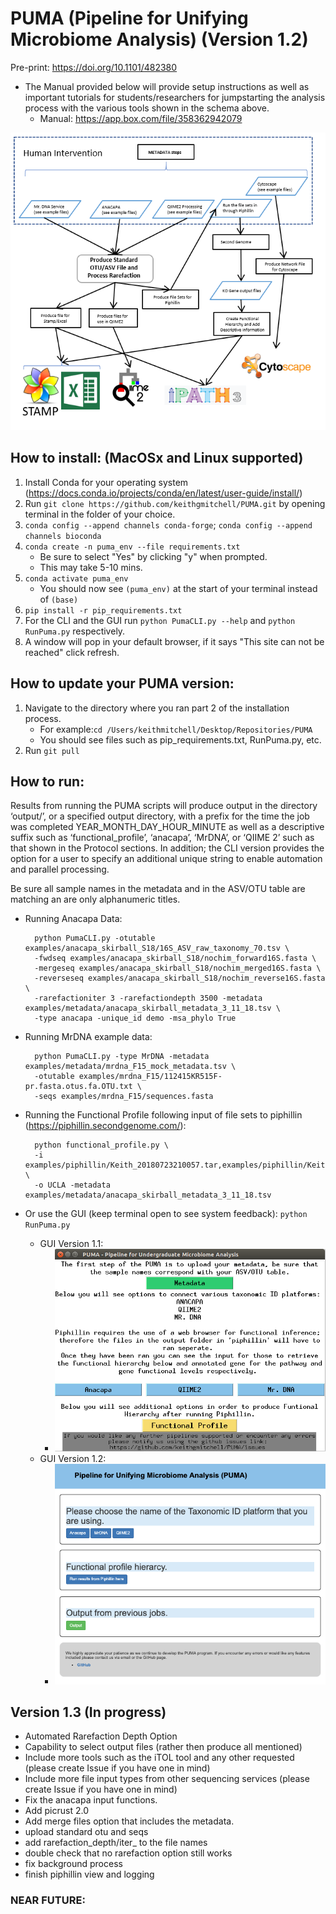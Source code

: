 # PUMA (Pipeline for Unifying Microbiome Analysis) (Version 1.2)
Pre-print: https://doi.org/10.1101/482380
+ The Manual provided below will provide setup instructions as well as important tutorials for 
students/researchers for jumpstarting the analysis process with the various tools shown in the 
schema above.
    + Manual: https://app.box.com/file/358362942079

![PUMA GUI Version 1.2](https://github.com/keithgmitchell/PUMA/blob/master/examples/PUMA_flowchart.PNG)


## How to install: (MacOSx and Linux supported)

1. Install Conda for your operating system (https://docs.conda.io/projects/conda/en/latest/user-guide/install/)
2. Run `git clone https://github.com/keithgmitchell/PUMA.git` by opening terminal in the folder of your choice.
3. `conda config --append channels conda-forge`; `conda config --append channels bioconda`
4. `conda create -n puma_env --file requirements.txt`
    - Be sure to select "Yes" by clicking "y" when prompted. 
    - This may take 5-10 mins. 
5. `conda activate puma_env`
    - You should now see `(puma_env)` at the start of your terminal instead of `(base)`
6. `pip install -r pip_requirements.txt`
7. For the CLI and the GUI run `python PumaCLI.py --help` and `python RunPuma.py` respectively.
8. A window will pop in your default browser, if it says "This site can not be reached" click refresh. 

## How to update your PUMA version:
1. Navigate to the directory where you ran part 2 of the installation process. 
    - For example:`cd /Users/keithmitchell/Desktop/Repositories/PUMA`
    - You should see files such as pip_requirements.txt, RunPuma.py, etc.
2. Run `git pull`

## How to run:
Results from running the PUMA scripts will produce output in the directory ‘output/’, 
or a specified output directory, with a prefix for the time the job was completed YEAR_MONTH_DAY_HOUR_MINUTE 
as well as a descriptive suffix such as ‘functional_profile’, ‘anacapa’, ‘MrDNA’, or ‘QIIME 2’ such as that 
shown in the Protocol sections. In addition; the CLI version provides the option for a user to specify an additional 
unique string to enable automation and parallel processing.

Be sure all sample names in the metadata and in the ASV/OTU table are matching an are only alphanumeric titles.
+ Running Anacapa Data:

        python PumaCLI.py -otutable examples/anacapa_skirball_S18/16S_ASV_raw_taxonomy_70.tsv \
        -fwdseq examples/anacapa_skirball_S18/nochim_forward16S.fasta \
        -mergeseq examples/anacapa_skirball_S18/nochim_merged16S.fasta \
        -reverseseq examples/anacapa_skirball_S18/nochim_reverse16S.fasta \
        -rarefactioniter 3 -rarefactiondepth 3500 -metadata examples/metadata/anacapa_skirball_metadata_3_11_18.tsv \
        -type anacapa -unique_id demo -msa_phylo True

+ Running MrDNA example data:

        python PumaCLI.py -type MrDNA -metadata examples/metadata/mrdna_F15_mock_metadata.tsv \
        -otutable examples/mrdna_F15/112415KR515F-pr.fasta.otus.fa.OTU.txt \
        -seqs examples/mrdna_F15/sequences.fasta
        
+ Running the Functional Profile following input of file sets to piphillin (https://piphillin.secondgenome.com/):  

        python functional_profile.py \
        -i examples/piphillin/Keith_20180723210057.tar,examples/piphillin/Keith_20180723214258.tar \
        -o UCLA -metadata examples/metadata/anacapa_skirball_metadata_3_11_18.tsv      

+ Or use the GUI (keep terminal open to see system feedback):
        `python RunPuma.py`
    - GUI Version 1.1: 
        - ![PUMA GUI Version 1.1](https://github.com/keithgmitchell/PUMA/blob/master/examples/PUMA_GUI.PNG)
    - GUI Version 1.2: 
        - ![PUMA GUI Version 1.2](https://github.com/keithgmitchell/PUMA/blob/master/examples/PUMA_GUI_1.2.png)


## Version 1.3 (In progress)
+ Automated Rarefaction Depth Option
+ Capability to select output files (rather then produce all mentioned)
+ Include more tools such as the iTOL tool and any other requested (please create Issue if you have one in mind)
+ Include more file input types from other sequencing services (please create Issue if you have one in mind)
+ Fix the anacapa input functions.
+ Add picrust 2.0
+ Add merge files option that includes the metadata. 
+ upload standard otu and seqs
+ add rarefaction_depth/iter_ to the file names
+ double check that no rarefaction option still works
+ fix background process
+ finish piphillin view and logging

### NEAR FUTURE:
